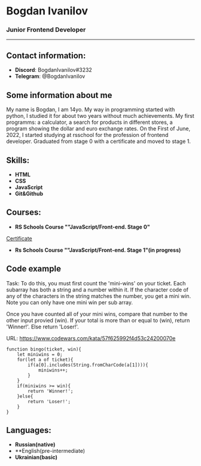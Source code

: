 # Bogdan Ivanilov

### Junior Frontend Developer

****

## Contact information:

* **Discord**: BogdanIvanilov#3232
* **Telegram**: @BogdanIvanilov

## Some information about me

My name is Bogdan, I am 14yo. My way in programming started with python, I studied it for about two years without much achievements. My first programms: a calculator, a search for products in different stores, a program showing the dollar and euro exchange rates. On the First of June, 2022, I started studying at rsschool for the profession of frontend developer. Graduated from stage 0 with a certificate and moved to stage 1.

## Skills:

* **HTML**
* **CSS**
* **JavaScript**
* **Git&Github**

## Courses:

* **RS Schools Course ""JavaScript/Front-end. Stage 0"**

[Certificate](https://app.rs.school/certificate/5vfeln8y)

* **Rs Schools Course ""JavaScript/Front-end. Stage 1"(in progress)**

## Code example

Task: To do this, you must first count the 'mini-wins' on your ticket. Each subarray has both a string and a number within it. If the character code of any of the characters in the string matches the number, you get a mini win. Note you can only have one mini win per sub array.

Once you have counted all of your mini wins, compare that number to the other input provied (win). If your total is more than or equal to (win), return 'Winner!'. Else return 'Loser!'.

URL: https://www.codewars.com/kata/57f625992f4d53c24200070e

```
function bingo(ticket, win){
	let miniwins = 0;
	for(let a of ticket){
		if(a[0].includes(String.fromCharCode(a[1]))){
			miniwins++;
		}
	}
	if(miniwins >= win){
		return 'Winner!';
	}else{
		return 'Loser!';
	}
}
```

## Languages:

* **Russian(native)**
* **English(pre-intermediate)
* **Ukrainian(basic)**
